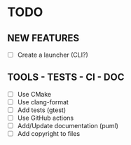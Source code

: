 # TODO

## NEW FEATURES

- [ ] Create a launcher (CLI?)

## TOOLS - TESTS - CI - DOC

- [ ] Use CMake
- [ ] Use clang-format
- [ ] Add tests (gtest)
- [ ] Use GitHub actions
- [ ] Add/Update documentation (puml)
- [ ] Add copyright to files
